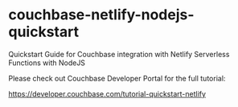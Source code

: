 # couchbase-netlify-nodejs-quickstart
Quickstart Guide for Couchbase integration with Netlify Serverless Functions with NodeJS

Please check out Couchbase Developer Portal for the full tutorial:

https://developer.couchbase.com/tutorial-quickstart-netlify
